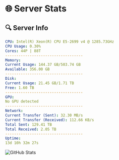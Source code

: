 # 🌐 Server Stats
## 🔍 Server Info
```yaml
CPU: Intel(R) Xeon(R) CPU E5-2699 v4 @ 1285.73GHz
CPU Usage: 0.30%
Cores: 44P | 88T
-----------------------------------
Memory:
Current Usage: 144.37 GB/503.74 GB
Available: 356.00 GB
-----------------------------------
Disk:
Current Usage: 21.45 GB/1.71 TB
Free: 1.60 TB
-----------------------------------
GPU:
No GPU detected
-----------------------------------
Network:
Current Transfer (Sent): 32.30 MB/s
Current Transfer (Received): 112.66 KB/s
Total Sent: 129.41 TB
Total Received: 2.05 TB
-----------------------------------
Uptime:
13d 10h 32m 27s
```
![GitHub Stats](https://img.shields.io/badge/Updated-2025-02-21_09:15:45-blue)